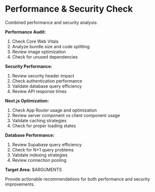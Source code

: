 # Performance & Security Check

Combined performance and security analysis:

**Performance Audit:**

1. Check Core Web Vitals
2. Analyze bundle size and code splitting
3. Review image optimization
4. Check for unused dependencies

**Security Performance:**

1. Review security header impact
2. Check authentication performance
3. Validate database query efficiency
4. Review API response times

**Next.js Optimization:**

1. Check App Router usage and optimization
2. Review server component vs client component usage
3. Validate caching strategies
4. Check for proper loading states

**Database Performance:**

1. Review Supabase query efficiency
2. Check for N+1 query problems
3. Validate indexing strategies
4. Review connection pooling

**Target Area:** $ARGUMENTS

Provide actionable recommendations for both performance and security improvements.
